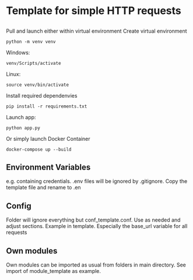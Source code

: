 # Template for simple HTTP requests
##
Pull and launch either within virtual environment
Create virtual environment
~~~
python -m venv venv
~~~
Windows:
~~~
venv/Scripts/activate
~~~
Linux:
~~~
source venv/bin/activate
~~~
Install required dependenvies
~~~
pip install -r requirements.txt
~~~
Launch app:
~~~
python app.py
~~~
Or simply launch Docker Container
~~~
docker-compose up --build
~~~
## Environment Variables
e.g. containing credentials. .env files will be ignored by .gitignore. Copy the template file and rename to .en
## Config
Folder will ignore everything but conf_template.conf. Use as needed and adjust sections. Example in template. Especially the base_url variable for all requests
## Own modules
Own modules can be imported as usual from folders in main directory. See import of module_template as example.